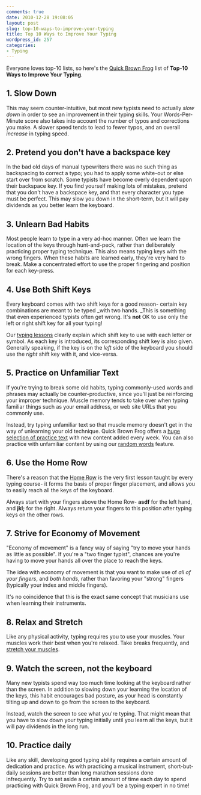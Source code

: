 ```yaml
---
comments: true
date: 2010-12-28 19:08:05
layout: post
slug: top-10-ways-to-improve-your-typing
title: Top 10 Ways to Improve Your Typing
wordpress_id: 257
categories:
- Typing
---
```


Everyone loves top-10 lists, so here's the [Quick Brown Frog](http://quickbrownfrog.com) list of **Top-10 Ways to Improve Your Typing**.


## 1. Slow Down


This may seem counter-intuitive, but most new typists need to actually _slow down_ in order to see an improvement in their typing skills. Your Words-Per-Minute score also takes into account the number of typos and corrections you make. A slower speed tends to lead to fewer typos, and an overall _increase_ in typing speed.


## 2. Pretend you don't have a backspace key


In the bad old days of manual typewriters there was no such thing as backspacing to correct a typo; you had to apply some white-out or else start over from scratch. Some typists have become overly dependent upon their backspace key. If you find yourself making lots of mistakes, pretend that you don't have a backspace key, and that every character you type must be perfect. This may slow you down in the short-term, but it will pay dividends as you better learn the keyboard.


## 3. Unlearn Bad Habits


Most people learn to type in a very ad-hoc manner. Often we learn the location of the keys through hunt-and-peck, rather than deliberately practicing proper typing technique. This also means typing keys with the wrong fingers. When these habits are learned early, they're very hard to break. Make a concentrated effort to use the proper fingering and position for each key-press.


## 4. Use Both Shift Keys


Every keyboard comes with two shift keys for a good reason- certain key combinations are meant to be typed _with two hands. _This is something that even experienced typists often get wrong. It's **not** OK to use only the left or right shift key for all your typing!

Our [typing lessons](http://quickbrownfrog#!lessons:) clearly explain which shift key to use with each letter or symbol. As each key is introduced, its corresponding shift key is also given. Generally speaking, if the key is on the _left_ side of the keyboard you should use the _right_ shift key with it, and vice-versa.


## 5. Practice on Unfamiliar Text


If you're trying to break some old habits, typing commonly-used words and phrases may actually be counter-productive, since you'll just be reinforcing your improper technique. Muscle memory tends to take over when typing familiar things such as your email address, or web site URLs that you commonly use.

Instead, try typing unfamiliar text so that muscle memory doesn't get in the way of unlearning your old technique. Quick Brown Frog offers a [huge selection of practice text](http://quickbrownfrog.com#!practice:) with new content added every week. You can also practice with unfamiliar content by using our [random words](http://quickbrownfrog.com#!practice:) feature.


## 6. Use the Home Row


There's a reason that the [Home Row](http://www.quickbrownfrog.com/#!typing:lesson:lesson001:0) is the very first lesson taught by every typing course- it forms the basis of proper finger placement, and allows you to easily reach all the keys of the keyboard.

Always start with your fingers above the Home Row- **asdf** for the left hand, and **jkl;** for the right. Always return your fingers to this position after typing keys on the other rows.


## 7. Strive for Economy of Movement


"Economy of movement" is a fancy way of saying "try to move your hands as little as possible". If you're a "two finger typist", chances are you're having to move your hands all over the place to reach the keys.

The idea with economy of movement is that you want to make use of _all of your fingers_, and _both hands_, rather than favoring your "strong" fingers (typically your index and middle fingers).

It's no coincidence that this is the exact same concept that musicians use when learning their instruments.


## 8. Relax and Stretch


Like any physical activity, typing requires you to use your muscles. Your muscles work their best when you're relaxed. Take breaks frequently, and [stretch your muscles](http://exercise.about.com/od/flexibilityworkouts/tp/officestretches.htm).


## 9. Watch the screen, not the keyboard


Many new typists spend way too much time looking at the keyboard rather than the screen. In addition to slowing down your learning the location of the keys, this habit encourages bad posture, as your head is constantly tilting up and down to go from the screen to the keyboard.

Instead, watch the screen to see what you're typing. That might mean that you have to slow down your typing initially until you learn all the keys, but it will pay dividends in the long run.


## 10. Practice daily


Like any skill, developing good typing ability requires a certain amount of dedication and practice. As with practicing a musical instrument, short-but-daily sessions are better than long marathon sessions done infrequently. Try to set aside a certain amount of time each day to spend practicing with Quick Brown Frog, and you'll be a typing expert in no time!
